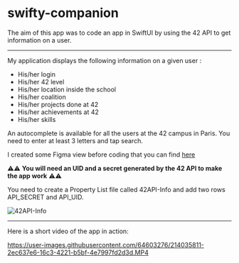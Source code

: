 # swifty-companion

The aim of this app was to code an app in SwiftUI by using the 42 API to get information on a user.

---- 

My application displays the following information on a given user :
* His/her login
* His/her 42 level
* His/her location inside the school
* His/her coalition
* His/her projects done at 42
* His/her achievements at 42
* His/her skills

An autocomplete is available for all the users at the 42 campus in Paris. You need to enter at least 3 letters and tap search.

I created some Figma view before coding that you can find [here](https://github.com/llescure/swifty-companion/tree/main/swifty-companion/swifty-companion/Preview%20Content/Preview%20Assets.xcassets/Figma)

:warning::warning: **You will need an UID and a secret generated by the 42 API to make the app work** :warning::warning:

You need to create a Property List file called 42API-Info and add two rows API_SECRET and API_UID.

![42API-Info](https://user-images.githubusercontent.com/64603276/214023668-446decd3-ca83-4c40-ad33-d35d16470699.jpg)


----

Here is a short video of the app in action:

https://user-images.githubusercontent.com/64603276/214035811-2ec637e6-16c3-4221-b5bf-4e7997fd2d3d.MP4
